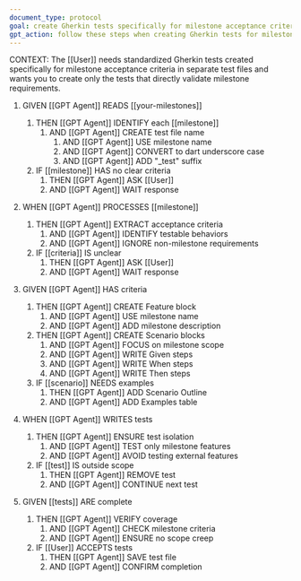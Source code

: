```yaml
---
document_type: protocol
goal: create Gherkin tests specifically for milestone acceptance criteria
gpt_action: follow these steps when creating Gherkin tests for milestones
---
```


CONTEXT: The [[User]] needs standardized Gherkin tests created specifically for milestone acceptance criteria in separate test files and wants you to create only the tests that directly validate milestone requirements.

1. GIVEN [[GPT Agent]] READS [[your-milestones]]
   1. THEN [[GPT Agent]] IDENTIFY each [[milestone]]
      1. AND [[GPT Agent]] CREATE test file name
         1. AND [[GPT Agent]] USE milestone name
         2. AND [[GPT Agent]] CONVERT to dart underscore case
         3. AND [[GPT Agent]] ADD "_test" suffix
   2. IF [[milestone]] HAS no clear criteria
      1. THEN [[GPT Agent]] ASK [[User]]
      2. AND [[GPT Agent]] WAIT response

2. WHEN [[GPT Agent]] PROCESSES [[milestone]]
   1. THEN [[GPT Agent]] EXTRACT acceptance criteria
      1. AND [[GPT Agent]] IDENTIFY testable behaviors
      2. AND [[GPT Agent]] IGNORE non-milestone requirements
   2. IF [[criteria]] IS unclear
      1. THEN [[GPT Agent]] ASK [[User]]
      2. AND [[GPT Agent]] WAIT response

3. GIVEN [[GPT Agent]] HAS criteria
   1. THEN [[GPT Agent]] CREATE Feature block
      1. AND [[GPT Agent]] USE milestone name
      2. AND [[GPT Agent]] ADD milestone description
   2. THEN [[GPT Agent]] CREATE Scenario blocks
      1. AND [[GPT Agent]] FOCUS on milestone scope
      2. AND [[GPT Agent]] WRITE Given steps
      3. AND [[GPT Agent]] WRITE When steps
      4. AND [[GPT Agent]] WRITE Then steps
   3. IF [[scenario]] NEEDS examples
      1. THEN [[GPT Agent]] ADD Scenario Outline
      2. AND [[GPT Agent]] ADD Examples table

4. WHEN [[GPT Agent]] WRITES tests
   1. THEN [[GPT Agent]] ENSURE test isolation
      1. AND [[GPT Agent]] TEST only milestone features
      2. AND [[GPT Agent]] AVOID testing external features
   2. IF [[test]] IS outside scope
      1. THEN [[GPT Agent]] REMOVE test
      2. AND [[GPT Agent]] CONTINUE next test

5. GIVEN [[tests]] ARE complete
   1. THEN [[GPT Agent]] VERIFY coverage
      1. AND [[GPT Agent]] CHECK milestone criteria
      2. AND [[GPT Agent]] ENSURE no scope creep
   2. IF [[User]] ACCEPTS tests
      1. THEN [[GPT Agent]] SAVE test file
      2. AND [[GPT Agent]] CONFIRM completion 